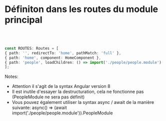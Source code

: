 <!-- .slide: class="with-code inconsolata" -->
# Définiton dans les routes du module principal
<br><br>

```typescript
const ROUTES: Routes = [
{ path: '', redirectTo: 'home', pathMatch: 'full' },
{ path: 'home', component: HomeComponent },
{ path: 'people', loadChildren: () => import('./people/people.module').then(mod => mod.PeopleModule) }
];
```
<!-- .element: class="big-code" -->
Notes:
- Attention il s'agit de la syntax Angular version 8
- Il est inutile d'essayer la destructuration, cela ne fonctionne pas (PeopleModule ne sera pas définit)
- Vous pouvez également utiliser la syntax async / await de la manière suivante: async() => (await import('./people/people.module')).PeopleModule
